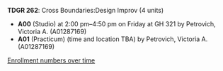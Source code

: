 **TDGR 262**: Cross Boundaries:Design Improv (4 units)

- **A00** (Studio) at 2:00 pm–4:50 pm on Friday at GH 321 by Petrovich, Victoria A. (A01287169)
- **A01** (Practicum) (time and location TBA) by Petrovich, Victoria A. (A01287169)

[Enrollment numbers over time](./TDGR262.tsv)
